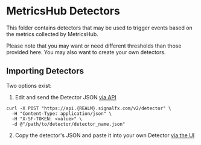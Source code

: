 # MetricsHub Detectors

This folder contains detectors that may be used to trigger events based on the metrics collected by MetricsHub.

Please note that you may want or need different thresholds than those provided here.
You may also want to create your own detectors.

## Importing Detectors
Two options exist:
1. Edit and send the Detector JSON [via API](https://dev.splunk.com/observability/reference/api/detectors/latest#endpoint-create-single-detector)
  ```
  curl -X POST "https://api.{REALM}.signalfx.com/v2/detector" \
    -H "Content-Type: application/json" \
    -H "X-SF-TOKEN: <value>" \
    -d @"/path/to/detector/detector_name.json"
  ```
2. Copy the detector's JSON and paste it into your own Detector [via the UI](https://docs.splunk.com/Observability/alerts-detectors-notifications/create-detectors-for-alerts.html#nav-Create-detectors-to-trigger-alerts)

